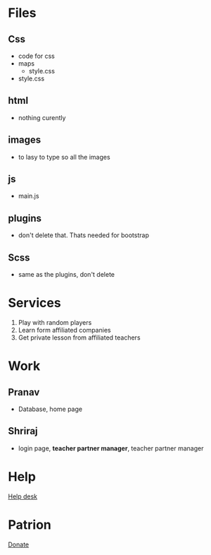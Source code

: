 # Files
## Css
- code for css
- maps
  - style.css
- style.css
## html
- nothing curently
## images
- to lasy to type so all the images
## js
- main.js
## plugins
- don't delete that. Thats needed for bootstrap
## Scss
- same as the plugins, don't delete
# Services
1. Play with random players
2. Learn form affiliated companies
3. Get private lesson from affiliated teachers
# Work
## Pranav
- Database, home page
## Shriraj
- login page, **teacher partner manager**, teacher partner manager
# Help
[Help desk](https://newaccount1614656112224.freshdesk.com/support/home)
# Patrion
[Donate](https://www.patreon.com/user?u=54510118)